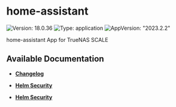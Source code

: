 # home-assistant

![Version: 18.0.36](https://img.shields.io/badge/Version-18.0.36-informational?style=flat-square) ![Type: application](https://img.shields.io/badge/Type-application-informational?style=flat-square) ![AppVersion: "2023.2.2"](https://img.shields.io/badge/AppVersion-"2023.2.2"-informational?style=flat-square)

home-assistant App for TrueNAS SCALE

## Available Documentation

- [**Changelog**](CHANGELOG)

- [**Helm Security**](container-security)

- [**Helm Security**](helm-security)

